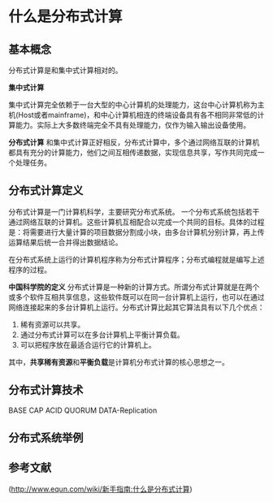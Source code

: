 # 什么是分布式计算
## 基本概念
分布式计算是和集中式计算相对的。

**集中式计算**

集中式计算完全依赖于一台大型的中心计算机的处理能力，这台中心计算机称为主机(Host或者mainframe)，和中心计算机相连的终端设备具有各不相同非常低的计算能力。实际上大多数终端完全不具有处理能力，仅作为输入输出设备使用。

**分布式计算**
和集中式计算正好相反，分布式计算中，多个通过网络互联的计算机都具有充分的计算能力，他们之间互相传递数据，实现信息共享，写作共同完成一个处理任务。
 
## 分布式计算定义

分布式计算是一门计算机科学，主要研究分布式系统。
一个分布式系统包括若干通过网络互联的计算机。这些计算机互相配合以完成一个共同的目标。具体的过程是：将需要进行大量计算的项目数据分割成小块，由多台计算机分别计算，再上传运算结果后统一合并得出数据结论。

在分布式系统上运行的计算机程序称为分布式计算程序；分布式编程就是编写上述程序的过程。

**中国科学院的定义**
分布式计算是一种新的计算方式。所谓分布式计算就是在两个或多个软件互相共享信息，这些软件既可以在同一台计算机上运行，也可以在通过网络连接起来的多台计算机上运行。分布式计算比起其它算法具有以下几个优点：
1. 稀有资源可以共享。
2. 通过分布式计算可以在多台计算机上平衡计算负载。
3. 可以把程序放在最适合运行它的计算机上。

其中，**共享稀有资源**和**平衡负载**是计算机分布式计算的核心思想之一。

## 分布式计算技术
BASE
CAP
ACID
QUORUM
DATA-Replication




## 分布式系统举例



## 参考文献
(http://www.equn.com/wiki/新手指南:什么是分布式计算)

